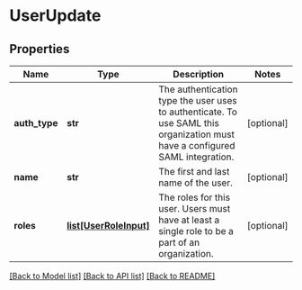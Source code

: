 # UserUpdate

## Properties
Name | Type | Description | Notes
------------ | ------------- | ------------- | -------------
**auth_type** | **str** | The authentication type the user uses to authenticate. To use SAML this organization must have a configured SAML integration. | [optional] 
**name** | **str** | The first and last name of the user. | [optional] 
**roles** | [**list[UserRoleInput]**](UserRoleInput.md) | The roles for this user. Users must have at least a single role to be a part of an organization. | [optional] 

[[Back to Model list]](../README.md#documentation-for-models) [[Back to API list]](../README.md#documentation-for-api-endpoints) [[Back to README]](../README.md)


